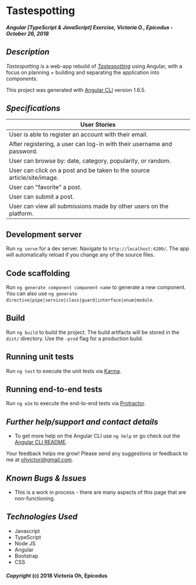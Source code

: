 # Tastespotting
##### Angular [TypeScript & JavaScript] Exercise, Victoria O., Epicodus - October 26, 2018

## *Description*
_Tastespotting_ is a web-app rebuild of _[Tastespotting](http://www.tastespotting.com/)_ using Angular, with a focus on planning + building and separating the application into components.

This project was generated with [Angular CLI](https://github.com/angular/angular-cli) version 1.6.5.

## *Specifications*
| User Stories |
|-------------|
|User is able to register an account with their email.|
|After registering, a user can log-in with their username and password.|
|User can browse by: date, category, popularity, or random.|
|User can click on a post and be taken to the source article/site/image.|
|User can "favorite" a post.|
|User can submit a post.|
|User can view all submissions made by other users on the platform.|

## Development server

Run `ng serve` for a dev server. Navigate to `http://localhost:4200/`. The app will automatically reload if you change any of the source files.


## Code scaffolding

Run `ng generate component component-name` to generate a new component. You can also use `ng generate directive|pipe|service|class|guard|interface|enum|module`.

## Build

Run `ng build` to build the project. The build artifacts will be stored in the `dist/` directory. Use the `-prod` flag for a production build.

## Running unit tests

Run `ng test` to execute the unit tests via [Karma](https://karma-runner.github.io).

## Running end-to-end tests

Run `ng e2e` to execute the end-to-end tests via [Protractor](http://www.protractortest.org/).

## *Further help/support and contact details*

* To get more help on the Angular CLI use `ng help` or go check out the [Angular CLI README](https://github.com/angular/angular-cli/blob/master/README.md).

Your feedback helps me grow! Please send any suggestions or feedback to me at ohvictori@gmail.com.

## *Known Bugs & Issues*
* This is a work in process - there are many aspects of this page that are non-functioning.

## *Technologies Used*
* Javascript
* TypeScript
* Node JS
* Angular
* Bootstrap
* CSS

#### *Copyright* (c) 2018 Victoria Oh, Epicodus